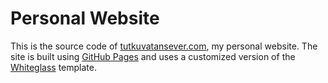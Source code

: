 # Personal Website

This is the source code of [tutkuvatansever.com](https://tutkuvatansever.com), my personal website. The site is built using [GitHub Pages](https://pages.github.com/) and uses a customized version of the [Whiteglass](https://github.com/yous/whiteglass) template.